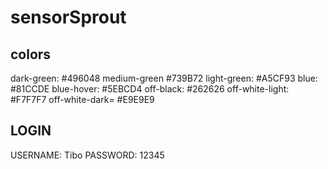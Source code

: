 # sensorSprout

**colors**
-------------------
dark-green: #496048
medium-green #739B72
light-green: #A5CF93
blue: #81CCDE
blue-hover: #5EBCD4
off-black: #262626
off-white-light: #F7F7F7
off-white-dark= #E9E9E9

**LOGIN**
-------------------
USERNAME: Tibo
PASSWORD: 12345
